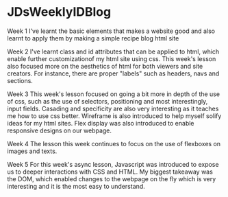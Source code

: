 # JDsWeeklyIDBlog
Week 1
I've learnt the basic elements that makes a website good and also learnt to apply them by making a simple recipe blog html site

Week 2
I've learnt class and id attributes that can be applied to html, which enable further customizationof my html site using css. This week's lesson also focused more on the aesthetics of html for both viewers and site creators. For instance, there are proper "labels" such as headers, navs and sections.
 
Week 3
This week's lesson focused on going a bit more in depth of the use of css, such as the use of selectors, positioning and most interestingly, input fields. Casading and specificity are also very interesting as it teaches me how to use css better. Wireframe is also introduced to help myself solify ideas for my html sites. Flex display was also introduced to enable responsive designs on our webpage.

Week 4
The lesson this week continues to focus on the use of flexboxes on images and texts.

Week 5
For this week's async lesson, Javascript was introduced to expose us to deeper interactions with CSS and HTML. My biggest takeaway was the DOM, which enabled changes to the webpage on the fly which is very interesting and it is the most easy to understand.
